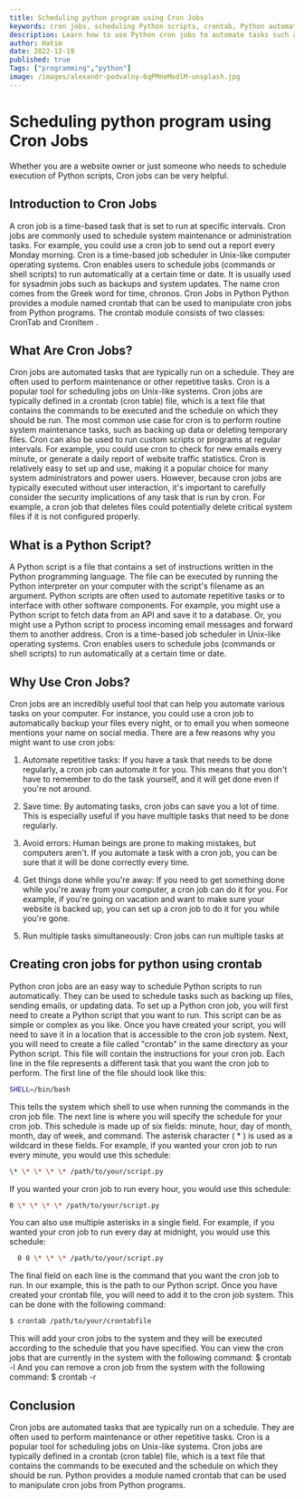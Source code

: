 ```yaml
---
title: Scheduling python program using Cron Jobs
keywords: cron jobs, scheduling Python scripts, crontab, Python automation, cron job scheduling, Python script scheduling, cron job syntax, Python scheduler, cron job examples, Python scheduling script
description: Learn how to use Python cron jobs to automate tasks such as system maintenance, backups, and other repetitive tasks. Discover the power of cron jobs and learn how to create your own cron job scheduler with this comprehensive guide.
author: Hatim
date: 2022-12-19
published: true
Tags: ["programming","python"]
image: /images/alexandr-podvalny-6qPMneModlM-unsplash.jpg
---
```


# Scheduling python program using Cron Jobs

Whether you are a website owner or just someone who needs to schedule
execution of Python scripts, Cron jobs can be very helpful.

## Introduction to Cron Jobs

A cron job is a time-based task that is set to run at specific intervals. Cron jobs are commonly used to schedule system maintenance or administration tasks. For example, you could use a cron job to send out a report every Monday morning. Cron is a time-based job scheduler in Unix-like computer operating systems. Cron enables users to schedule jobs (commands or shell scripts) to run automatically at a certain time or date. It is usually used for sysadmin jobs such as backups and system updates. The name cron comes from the Greek word for time, chronos. Cron Jobs in Python Python provides a module named crontab that can be used to manipulate cron jobs from Python programs. The crontab module consists of two classes: CronTab and CronItem .

## What Are Cron Jobs?

Cron jobs are automated tasks that are typically run on a schedule. They are often used to perform maintenance or other repetitive tasks. Cron is a popular tool for scheduling jobs on Unix-like systems. Cron jobs are typically defined in a crontab (cron table) file, which is a text file that contains the commands to be executed and the schedule on which they should be run. The most common use case for cron is to perform routine system maintenance tasks, such as backing up data or deleting temporary files. Cron can also be used to run custom scripts or programs at regular intervals. For example, you could use cron to check for new emails every minute, or generate a daily report of website traffic statistics. Cron is relatively easy to set up and use, making it a popular choice for many system administrators and power users. However, because cron jobs are typically executed without user interaction, it\'s important to carefully consider the security implications of any task that is run by cron. For example, a cron job that deletes files could potentially delete critical system files if it is not configured properly.

## What is a Python Script?

A Python script is a file that contains a set of instructions written in the Python programming language. The file can be executed by running the Python interpreter on your computer with the script\'s filename as an argument. Python scripts are often used to automate repetitive tasks or to interface with other software components. For example, you might use a Python script to fetch data from an API and save it to a database. Or, you might use a Python script to process incoming email messages and forward them to another address. Cron is a time-based job scheduler in Unix-like operating systems. Cron enables users to schedule jobs (commands or shell scripts) to run automatically at a certain time or
date.

## Why Use Cron Jobs?

Cron jobs are an incredibly useful tool that can help you automate various tasks on your computer. For instance, you could use a cron job to automatically backup your files every night, or to email you when someone mentions your name on social media. There are a few reasons why you might want to use cron jobs:

1. Automate repetitive tasks: If you have a task that needs to be done regularly, a cron job can automate it for you. This means that you don\'t have to remember to do the task yourself, and it will get done even if you\'re not around. 
 
2.  Save time: By automating tasks, cron jobs can save you a lot of time. This is especially useful if you have multiple tasks that need to be done regularly. 


3.  Avoid errors: Human beings are prone to making mistakes, but computers aren\'t. If you automate a task with a cron job, you can be sure that it will be done correctly every time. 
 
4. Get things done while you\'re away: If you need to get something done while you\'re away from your computer, a cron job can do it for you. For example, if you\'re going on vacation and want to make sure your website is backed up, you can set up a cron job to do it for you while you\'re gone. 


5. Run multiple tasks simultaneously: Cron jobs can run multiple tasks at

## Creating cron jobs for python using crontab

Python cron jobs are an easy way to schedule Python scripts to run automatically. They can be used to schedule tasks such as backing up files, sending emails, or updating data. To set up a Python cron job, you will first need to create a Python script that you want to run. This script can be as simple or complex as you like. Once you have created your script, you will need to save it in a location that is accessible to the cron job system. Next, you will need to create a file called \"crontab\" in the same directory as your Python script. This file will contain the instructions for your cron job. Each line in the file represents a different task that you want the cron job to perform. The first line of the file should look like this: 

```bash
SHELL=/bin/bash
```


 This tells the system which shell to use when running the commands in the cron job file. The next line is where you will specify the schedule for your cron job. This schedule is made up of six fields: minute, hour, day of month, month, day of week, and command. The asterisk character ( \* ) is used as a wildcard in these fields. For example, if you wanted your cron job to run every minute, you would use this schedule: 

 ```bash
 \* \* \* \* \* /path/to/your/script.py 
 ```
 
 If you wanted your cron job to run every hour, you would use this schedule: 

 ```bash
 0 \* \* \* \* /path/to/your/script.py 
 ```
 You can also use multiple asterisks in a single field. For example, if you wanted your cron job to run every day at midnight, you would use this schedule:

```bash 
  0 0 \* \* \* /path/to/your/script.py
```
 The final field on each line is the command that you want the cron job to run. In our example, this is the path to our Python script. Once you have created your crontab file, you will need to add it to the cron job system. This can be done with the following command: 

 ```bash
 $ crontab /path/to/your/crontabfile 
 ```
 
 This will add your cron jobs to the system and they will be executed according to the schedule that you have specified. You can view the cron jobs that are currently in the system with the following command: \$ crontab -l And you can remove a cron job from the system with the following command: \$ crontab -r


## Conclusion

Cron jobs are automated tasks that are typically run on a schedule. They are often used to perform maintenance or other repetitive tasks. Cron is a popular tool for scheduling jobs on Unix-like systems. Cron jobs are typically defined in a crontab (cron table) file, which is a text file that contains the commands to be executed and the schedule on which they should be run. Python provides a module named crontab that can be used to manipulate cron jobs from Python programs.